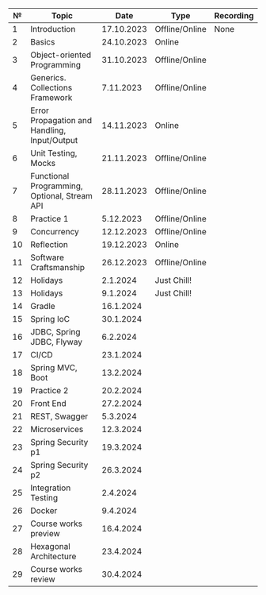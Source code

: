 | №  | Topic                                        | Date       | Type           | Recording |
|----|----------------------------------------------|------------|----------------|-----------|
| 1  | Introduction                                 | 17.10.2023 | Offline/Online | None      |
| 2  | Basics                                       | 24.10.2023 | Online         |           |
| 3  | Object-oriented Programming                  | 31.10.2023 | Offline/Online |           |
| 4  | Generics. Collections Framework              | 7.11.2023  | Offline/Online |           |
| 5  | Error Propagation and Handling, Input/Output | 14.11.2023 | Online         |           |
| 6  | Unit Testing, Mocks                          | 21.11.2023 | Offline/Online |           |
| 7  | Functional Programming, Optional, Stream API | 28.11.2023 | Offline/Online |           |
| 8  | Practice 1                                   | 5.12.2023  | Offline/Online |           |
| 9  | Concurrency                                  | 12.12.2023 | Offline/Online |           |
| 10 | Reflection                                   | 19.12.2023 | Online         |           |
| 11 | Software Craftsmanship                       | 26.12.2023 | Offline/Online |           |
| 12 | Holidays                                     | 2.1.2024   | Just Chill!    |           |
| 13 | Holidays                                     | 9.1.2024   | Just Chill!    |           |
| 14 | Gradle                                       | 16.1.2024  |                |           |
| 15 | Spring IoC                                   | 30.1.2024  |                |           |
| 16 | JDBC, Spring JDBC, Flyway                    | 6.2.2024   |                |           |
| 17 | CI/CD                                        | 23.1.2024  |                |           |
| 18 | Spring MVC, Boot                             | 13.2.2024  |                |           |
| 19 | Practice 2                                   | 20.2.2024  |                |           |
| 20 | Front End                                    | 27.2.2024  |                |           |
| 21 | REST, Swagger                                | 5.3.2024   |                |           |
| 22 | Microservices                                | 12.3.2024  |                |           |
| 23 | Spring Security p1                           | 19.3.2024  |                |           |
| 24 | Spring Security p2                           | 26.3.2024  |                |           |
| 25 | Integration Testing                          | 2.4.2024   |                |           |
| 26 | Docker                                       | 9.4.2024   |                |           |
| 27 | Course works preview                         | 16.4.2024  |                |           |
| 28 | Hexagonal Architecture                       | 23.4.2024  |                |           |
| 29 | Course works review                          | 30.4.2024  |                |           |
